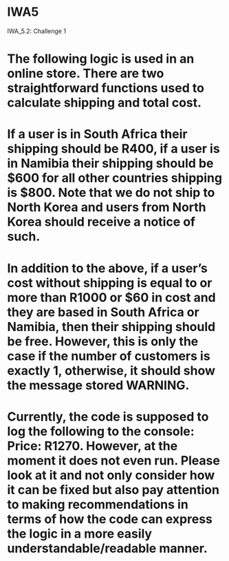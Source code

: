 # IWA5
IWA_5.2: Challenge 1

# The following logic is used in an online store. There are two straightforward functions used to calculate shipping and total cost.

# If a user is in South Africa their shipping should be R400, if a user is in Namibia their shipping should be $600 for all other countries shipping is $800. Note that we do not ship to North Korea and users from North Korea should receive a notice of such.

# In addition to the above, if a user’s cost without shipping is equal to or more than R1000 or $60 in cost and they are based in South Africa or Namibia, then their shipping should be free. However, this is only the case if the number of customers is exactly 1, otherwise, it should show the message stored WARNING.

# Currently, the code is supposed to log the following to the console: Price: R1270. However, at the moment it does not even run. Please look at it and not only consider how it can be fixed but also pay attention to making recommendations in terms of how the code can express the logic in a more easily understandable/readable manner.